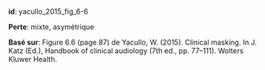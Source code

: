 __id__: yacullo_2015_fig_6-6

__Perte__: mixte, asymétrique

__Basé sur__: Figure 6.6 (page 87) de Yacullo, W. (2015). Clinical masking. In J. Katz (Ed.), Handbook of clinical audiology (7th ed., pp. 77–111). Wolters Kluwer Health.


